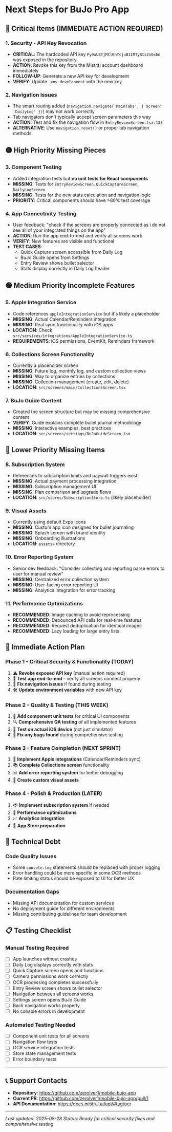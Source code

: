 # Next Steps for BuJo Pro App

## 🔴 Critical Items (IMMEDIATE ACTION REQUIRED)

### 1. **Security - API Key Revocation**
- **CRITICAL**: The hardcoded API key `Py9aU8TjMtlKnYcjuB1IMTy8Is2nOx6n` was exposed in the repository
- **ACTION**: Revoke this key from the Mistral account dashboard immediately
- **FOLLOW-UP**: Generate a new API key for development
- **VERIFY**: Update `.env.development` with the new key

### 2. **Navigation Issues**
- The smart routing added (`navigation.navigate('MainTabs', { screen: 'DailyLog' })`) may not work correctly
- Tab navigators don't typically accept screen parameters this way
- **ACTION**: Test and fix the navigation flow in `EntryReviewScreen.tsx:133`
- **ALTERNATIVE**: Use `navigation.reset()` or proper tab navigation methods

## 🟡 High Priority Missing Pieces

### 3. **Component Testing**
- Added integration tests but **no unit tests for React components**
- **MISSING**: Tests for `EntryReviewScreen`, `QuickCaptureScreen`, `DailyLogScreen`
- **MISSING**: Tests for the new stats calculation and navigation logic
- **PRIORITY**: Critical components should have >80% test coverage

### 4. **App Connectivity Testing**
- User feedback: "check if the screens are properly connected as i do not see all of your integrated things on the app"
- **ACTION**: Run the app end-to-end and verify all screens work
- **VERIFY**: New features are visible and functional
- **TEST CASES**:
  - Quick Capture screen accessible from Daily Log
  - BuJo Guide opens from Settings
  - Entry Review shows bullet selector
  - Stats display correctly in Daily Log header

## 🟢 Medium Priority Incomplete Features

### 5. **Apple Integration Service**
- Code references `appleIntegrationService` but it's likely a placeholder
- **MISSING**: Actual Calendar/Reminders integration
- **MISSING**: Real sync functionality with iOS apps
- **LOCATION**: Check `src/services/integrations/AppleIntegrationService.ts`
- **REQUIREMENTS**: iOS permissions, EventKit, Reminders framework

### 6. **Collections Screen Functionality**
- Currently a placeholder screen
- **MISSING**: Future log, monthly log, and custom collection views
- **MISSING**: Way to organize entries by collections
- **MISSING**: Collection management (create, edit, delete)
- **LOCATION**: `src/screens/main/CollectionsScreen.tsx`

### 7. **BuJo Guide Content**
- Created the screen structure but may be missing comprehensive content
- **VERIFY**: Guide explains complete bullet journal methodology
- **MISSING**: Interactive examples, best practices
- **LOCATION**: `src/screens/settings/BuJoGuideScreen.tsx`

## 🔵 Lower Priority Missing Items

### 8. **Subscription System**
- References to subscription limits and paywall triggers exist
- **MISSING**: Actual payment processing integration
- **MISSING**: Subscription management UI
- **MISSING**: Plan comparison and upgrade flows
- **LOCATION**: `src/stores/SubscriptionStore.ts` (likely placeholder)

### 9. **Visual Assets**
- Currently using default Expo icons
- **MISSING**: Custom app icon designed for bullet journaling
- **MISSING**: Splash screen with brand identity
- **MISSING**: Onboarding illustrations
- **LOCATION**: `assets/` directory

### 10. **Error Reporting System**
- Senior dev feedback: "Consider collecting and reporting parse errors to user for manual review"
- **MISSING**: Centralized error collection system
- **MISSING**: User-facing error reporting UI
- **MISSING**: Analytics integration for error tracking

### 11. **Performance Optimizations**
- **RECOMMENDED**: Image caching to avoid reprocessing
- **RECOMMENDED**: Debounced API calls for real-time features
- **RECOMMENDED**: Request deduplication for identical images
- **RECOMMENDED**: Lazy loading for large entry lists

## 🚀 Immediate Action Plan

### Phase 1 - Critical Security & Functionality (TODAY)
1. ⚠️ **Revoke exposed API key** (manual action required)
2. 🧪 **Test app end-to-end** - verify all screens connect properly
3. 🔧 **Fix navigation issues** if found during testing
4. 🛠️ **Update environment variables** with new API key

### Phase 2 - Quality & Testing (THIS WEEK)
1. 🧪 **Add component unit tests** for critical UI components
2. 🔍 **Comprehensive QA testing** of all implemented features
3. 📱 **Test on actual iOS device** (not just simulator)
4. 🐛 **Fix any bugs found** during comprehensive testing

### Phase 3 - Feature Completion (NEXT SPRINT)
1. 🍎 **Implement Apple integrations** (Calendar/Reminders sync)
2. 📚 **Complete Collections screen** functionality
3. 📊 **Add error reporting system** for better debugging
4. 🎨 **Create custom visual assets**

### Phase 4 - Polish & Production (LATER)
1. 💳 **Implement subscription system** if needed
2. 🚀 **Performance optimizations**
3. 📈 **Analytics integration**
4. 🏪 **App Store preparation**

## 🔧 Technical Debt

### Code Quality Issues
- Some `console.log` statements should be replaced with proper logging
- Error handling could be more specific in some OCR methods
- Rate limiting status should be exposed to UI for better UX

### Documentation Gaps
- Missing API documentation for custom services
- No deployment guide for different environments
- Missing contributing guidelines for team development

## 📋 Testing Checklist

### Manual Testing Required
- [ ] App launches without crashes
- [ ] Daily Log displays correctly with stats
- [ ] Quick Capture screen opens and functions
- [ ] Camera permissions work correctly
- [ ] OCR processing completes successfully
- [ ] Entry Review screen shows bullet selector
- [ ] Navigation between all screens works
- [ ] Settings screen opens BuJo Guide
- [ ] Back navigation works properly
- [ ] No console errors in development

### Automated Testing Needed
- [ ] Component unit tests for all screens
- [ ] Navigation flow tests
- [ ] OCR service integration tests
- [ ] Store state management tests
- [ ] Error boundary tests

---

## 📞 Support Contacts

- **Repository**: https://github.com/zerolver1/mobile-bujo-app
- **Current PR**: https://github.com/zerolver1/mobile-bujo-app/pull/1
- **API Documentation**: https://docs.mistral.ai/api/#tag/ocr

---

*Last updated: 2025-08-28*
*Status: Ready for critical security fixes and comprehensive testing*